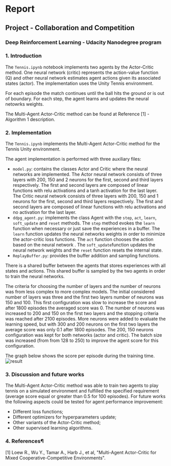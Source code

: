 # Report 

## Project - Collaboration and Competition

### Deep Reinforcement Learning - Udacity Nanodegree program

### 1. Introduction

The ```Tennis.ipynb``` notebook implements two agents by the Actor-Critic method. One neural network (critic) represents the action-value function (Q) and other neural network estimates agent actions given its associated states (actor). The implementation uses the Unity Tennis environment.

For each episode the match continues until the ball hits the ground or is out of boundary. For each step, the agent learns and updates the neural netowrks weights.

The Multi-Agent Actor-Critic method can be found at Reference [1] - Algorithm 1 description. 

### 2. Implementation

The ```Tennis.ipynb``` implements the Multi-Agent Actor-Critic method for the Tennis Unity environment. 

The agent implementation is performed with three auxiliary files:
- ```model.py```: contains the classes Actor and Critic where the neural networks are implemented. The Actor neural network consists of three layers with 200, 150 and 2 neurons for the first, second and third layers respectively. The first and second layers are composed of linear functions with relu activations and a tanh activation for the last layer. The Critic neural network consists of three layers with 200, 150 and 1 neurons for the first, second and third layers respectively. The first and second layers are composed of linear functions with relu activations and no activation for the last layer.
- ```ddpg_agent.py```: implements the class Agent with the ```step```, ```act```, ```learn```,  ```soft_update``` and ```reset``` methods. The ```step``` method evokes the ```learn``` function when necessary or just save the experiences in a buffer. The ```learn``` function updates the neural networks weights in order to minimize the actor-critic loss functions. The ```act``` function chooses the action based on the neural network . The ```soft_update```function updates the neural network weights and the ```reset``` function resets the internal state.
- ```ReplayBuffer.py```: provides the buffer addition and sampling functions. 

There is a shared buffer between the agents that stores experiences with all states and actions. This shared buffer is sampled by the two agents in order to train the neural networks.

The criteria for choosing the number of layers and the number of neurons was from less complex to more complex models. The initial considered number of layers was three and the first two layers number of neurons was 150 and 100. This first configuration was slow to increase the score and after 1800 episodes the averaged score was 0. The number of neurons was increased to 200 and 150 on the first two layers and the stopping criteria was reached after 2100 episodes. More neurons were added to evaluate the learning speed, but with 300 and 200 neurons on the first two layers the average score was only 0.1 after 1800 episodes. The 200, 150 neurons configuration was kept for both networks (actor and critic). 
The batch size was increased (from from 128 to 250) to improve the agent score for this configuration.

The graph below shows the score per episode during the training time.
![result](https://user-images.githubusercontent.com/8217602/69991960-6cb60f00-1527-11ea-82f9-39ed22563371.png)

### 3. Discussion and future works

The Multi-Agent Actor-Critic method was able to train two agents to play tennis on a simulated environment and fulfilled the specified requirement (average score equal or greater than 0.5 for 100 episodes). For future works the following aspects could be tested for agent performance improvement:
- Different loss functions;
- Different optimizers for hyperparameters update; 
- Other variants of the Actor-Critic method;
- Other supervised learning algorithms.

### 4. References¶

[1] Loew R., Wu Y., Tamar A., Harb J., et al, "Multi-Agent Actor-Critic for Mixed
Cooperative-Competitive Environments".
